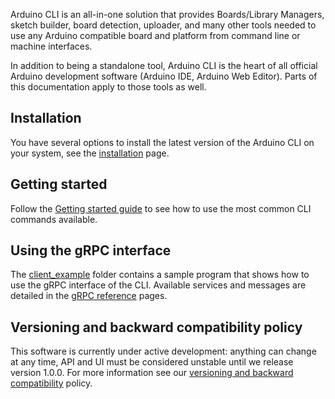 Arduino CLI is an all-in-one solution that provides Boards/Library Managers, sketch builder, board detection, uploader,
and many other tools needed to use any Arduino compatible board and platform from command line or machine interfaces.

In addition to being a standalone tool, Arduino CLI is the heart of all official Arduino development software (Arduino
IDE, Arduino Web Editor). Parts of this documentation apply to those tools as well.

## Installation

You have several options to install the latest version of the Arduino CLI on your system, see the [installation] page.

## Getting started

Follow the [Getting started guide] to see how to use the most common CLI commands available.

## Using the gRPC interface

The [client_example] folder contains a sample program that shows how to use the gRPC interface of the CLI. Available
services and messages are detailed in the [gRPC reference] pages.

## Versioning and backward compatibility policy

This software is currently under active development: anything can change at any time, API and UI must be considered
unstable until we release version 1.0.0. For more information see our [versioning and backward compatibility] policy.

[installation]: installation.md
[getting started guide]: getting-started.md
[client_example]: https://github.com/arduino/arduino-cli/blob/master/rpc/internal/client_example
[grpc reference]: rpc/commands.md
[versioning and backward compatibility]: versioning.md
